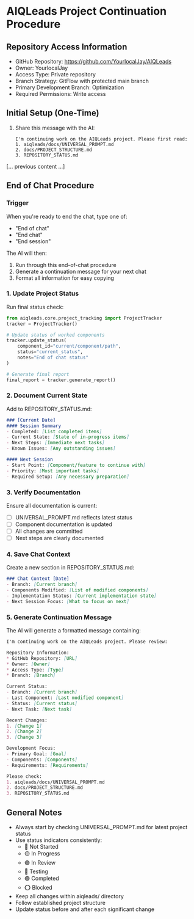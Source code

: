 # AIQLeads Project Continuation Procedure

## Repository Access Information
* GitHub Repository: https://github.com/YourlocalJay/AIQLeads
* Owner: YourlocalJay
* Access Type: Private repository
* Branch Strategy: GitFlow with protected main branch
* Primary Development Branch: Optimization
* Required Permissions: Write access

## Initial Setup (One-Time)
1. Share this message with the AI:
   ```
   I'm continuing work on the AIQLeads project. Please first read:
   1. aiqleads/docs/UNIVERSAL_PROMPT.md
   2. docs/PROJECT_STRUCTURE.md
   3. REPOSITORY_STATUS.md
   ```

[... previous content ...]

## End of Chat Procedure

### Trigger
When you're ready to end the chat, type one of:
- "End of chat"
- "End chat"
- "End session"

The AI will then:
1. Run through this end-of-chat procedure
2. Generate a continuation message for your next chat
3. Format all information for easy copying

### 1. Update Project Status
Run final status check:
```python
from aiqleads.core.project_tracking import ProjectTracker
tracker = ProjectTracker()

# Update status of worked components
tracker.update_status(
    component_id="current/component/path",
    status="current_status",
    notes="End of chat status"
)

# Generate final report
final_report = tracker.generate_report()
```

### 2. Document Current State
Add to REPOSITORY_STATUS.md:
```markdown
### [Current Date]
#### Session Summary
- Completed: [List completed items]
- Current State: [State of in-progress items]
- Next Steps: [Immediate next tasks]
- Known Issues: [Any outstanding issues]

#### Next Session
- Start Point: [Component/feature to continue with]
- Priority: [Most important tasks]
- Required Setup: [Any necessary preparation]
```

### 3. Verify Documentation
Ensure all documentation is current:
- [ ] UNIVERSAL_PROMPT.md reflects latest status
- [ ] Component documentation is updated
- [ ] All changes are committed
- [ ] Next steps are clearly documented

### 4. Save Chat Context
Create a new section in REPOSITORY_STATUS.md:
```markdown
### Chat Context [Date]
- Branch: [Current branch]
- Components Modified: [List of modified components]
- Implementation Status: [Current implementation state]
- Next Session Focus: [What to focus on next]
```

### 5. Generate Continuation Message
The AI will generate a formatted message containing:
```markdown
I'm continuing work on the AIQLeads project. Please review:

Repository Information:
* GitHub Repository: [URL]
* Owner: [Owner]
* Access Type: [Type]
* Branch: [Branch]

Current Status:
- Branch: [Current branch]
- Last Component: [Last modified component]
- Status: [Current status]
- Next Task: [Next task]

Recent Changes:
1. [Change 1]
2. [Change 2]
3. [Change 3]

Development Focus:
- Primary Goal: [Goal]
- Components: [Components]
- Requirements: [Requirements]

Please check:
1. aiqleads/docs/UNIVERSAL_PROMPT.md
2. docs/PROJECT_STRUCTURE.md
3. REPOSITORY_STATUS.md
```

## General Notes
- Always start by checking UNIVERSAL_PROMPT.md for latest project status
- Use status indicators consistently:
  - 🔴 Not Started
  - 🟡 In Progress
  - 🟣 In Review
  - 🔵 Testing
  - 🟢 Completed
  - ⭕ Blocked
- Keep all changes within aiqleads/ directory
- Follow established project structure
- Update status before and after each significant change